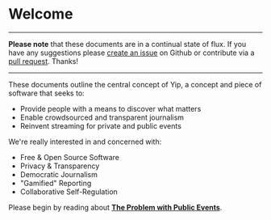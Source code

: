 # Welcome

---
**Please note** that these documents are in a continual state of flux. If you have any suggestions please [create an issue](https://github.com/yip/concept/issues) on Github or contribute via a [pull request](https://help.github.com/articles/using-pull-requests). Thanks!

---

These documents outline the central concept of Yip, a concept and piece of software that seeks to:

 * Provide people with a means to discover what matters
 * Enable crowdsourced and transparent journalism
 * Reinvent streaming for private and public events

We're really interested in and concerned with:

 * Free & Open Source Software
 * Privacy & Transparency
 * Democratic Journalism
 * "Gamified" Reporting
 * Collaborative Self-Regulation

Please begin by reading about **[The Problem with Public Events](/Problems/Public_Events)**.